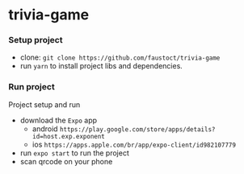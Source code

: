 # trivia-game

### Setup project
* clone: `git clone https://github.com/faustoct/trivia-game`
* run `yarn` to install project libs and dependencies.

### Run project

Project setup and run
* download the `Expo` app
  * android `https://play.google.com/store/apps/details?id=host.exp.exponent`
  * ios `https://apps.apple.com/br/app/expo-client/id982107779`
* run `expo start` to run the project
* scan qrcode on your phone
